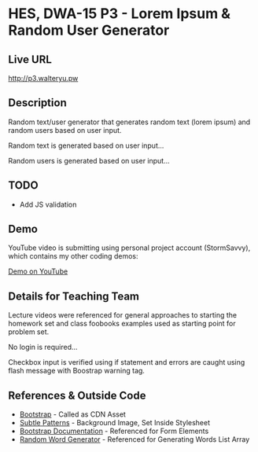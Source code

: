 # HES, DWA-15 P3 - Lorem Ipsum & Random User Generator

## Live URL
<http://p3.walteryu.pw>

## Description
Random text/user generator that generates random text (lorem ipsum) and random users based on user input.

Random text is generated based on user input...

Random users is generated based on user input...

## TODO
* Add JS validation

## Demo
YouTube video is submitting using personal project account (StormSavvy), which contains my other coding demos:

[Demo on YouTube]()

## Details for Teaching Team

Lecture videos were referenced for general approaches to starting the homework set and class foobooks examples used as starting point for problem set.

No login is required...

Checkbox input is verified using if statement and errors are caught using flash message with Boostrap warning tag.

## References & Outside Code
* [Bootstrap](http://getbootstrap.com/) - Called as CDN Asset
* [Subtle Patterns](http://subtlepatterns.com/symphony/) - Background Image, Set Inside Stylesheet
* [Bootstrap Documentation](https://v4-alpha.getbootstrap.com/components/forms/) - Referenced for Form Elements
* [Random Word Generator](http://listofrandomwords.com/) - Referenced for Generating Words List Array
